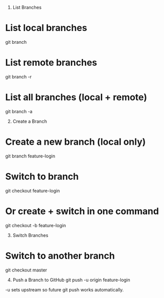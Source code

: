 1. List Branches
# List local branches
git branch

# List remote branches
git branch -r

# List all branches (local + remote)
git branch -a

2. Create a Branch
# Create a new branch (local only)
git branch feature-login

# Switch to branch
git checkout feature-login

# Or create + switch in one command
git checkout -b feature-login

3. Switch Branches
# Switch to another branch
git checkout master

4. Push a Branch to GitHub
git push -u origin feature-login


-u sets upstream so future git push works automatically.